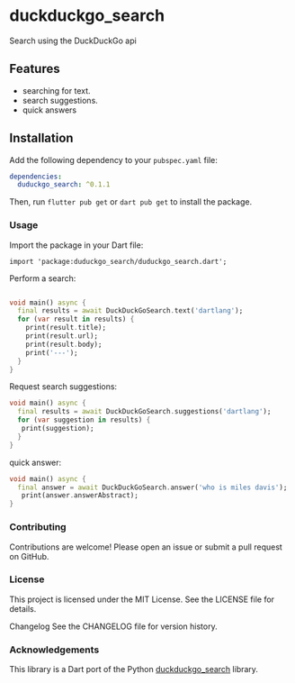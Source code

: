 # duckduckgo_search

Search using the DuckDuckGo api

## Features

- searching for text.
- search suggestions.
- quick answers

## Installation

Add the following dependency to your `pubspec.yaml` file:

```yaml
dependencies:
  duduckgo_search: ^0.1.1
```


Then, run `flutter pub get` or `dart pub get` to install the package.

### Usage
Import the package in your Dart file:
```
import 'package:duduckgo_search/duduckgo_search.dart';
```

Perform a search:


```dart

void main() async {
  final results = await DuckDuckGoSearch.text('dartlang');
  for (var result in results) {
    print(result.title);
    print(result.url);
    print(result.body);
    print('---');
  }
}
```

Request search suggestions:

```dart
void main() async {
  final results = await DuckDuckGoSearch.suggestions('dartlang');
  for (var suggestion in results) {
   print(suggestion);
  }
}
```

quick answer:

```dart
void main() async {
  final answer = await DuckDuckGoSearch.answer('who is miles davis');
   print(answer.answerAbstract);
}
```


### Contributing
Contributions are welcome! Please open an issue or submit a pull request on GitHub.

### License
This project is licensed under the MIT License. See the LICENSE file for details.

Changelog
See the CHANGELOG file for version history.

### Acknowledgements
This library is a Dart port of the Python [duckduckgo_search](https://github.com/deedy5/duckduckgo_search/) library.
